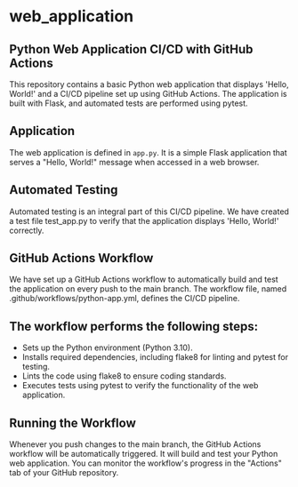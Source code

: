 # web_application

## Python Web Application CI/CD with GitHub Actions
This repository contains a basic Python web application that displays 'Hello, World!' and a CI/CD pipeline set up using GitHub Actions. The application is built with Flask, and automated tests are performed using pytest.

## Application
The web application is defined in `app.py`. It is a simple Flask application that serves a "Hello, World!" message when accessed in a web browser.

## Automated Testing
Automated testing is an integral part of this CI/CD pipeline. We have created a test file test_app.py to verify that the application displays 'Hello, World!' correctly.

## GitHub Actions Workflow
We have set up a GitHub Actions workflow to automatically build and test the application on every push to the main branch. The workflow file, named .github/workflows/python-app.yml, defines the CI/CD pipeline.

## The workflow performs the following steps:

* Sets up the Python environment (Python 3.10).
* Installs required dependencies, including flake8 for linting and pytest for testing.
* Lints the code using flake8 to ensure coding standards.
* Executes tests using pytest to verify the functionality of the web application.

## Running the Workflow
Whenever you push changes to the main branch, the GitHub Actions workflow will be automatically triggered. It will build and test your Python web application. You can monitor the workflow's progress in the "Actions" tab of your GitHub repository.

